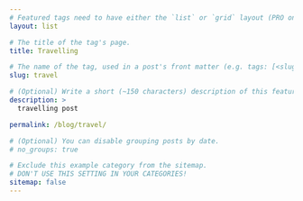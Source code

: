 ```yaml
---
# Featured tags need to have either the `list` or `grid` layout (PRO only).
layout: list

# The title of the tag's page.
title: Travelling

# The name of the tag, used in a post's front matter (e.g. tags: [<slug>]).
slug: travel

# (Optional) Write a short (~150 characters) description of this featured tag.
description: >
  travelling post

permalink: /blog/travel/

# (Optional) You can disable grouping posts by date.
# no_groups: true

# Exclude this example category from the sitemap.
# DON'T USE THIS SETTING IN YOUR CATEGORIES!
sitemap: false
---
```

